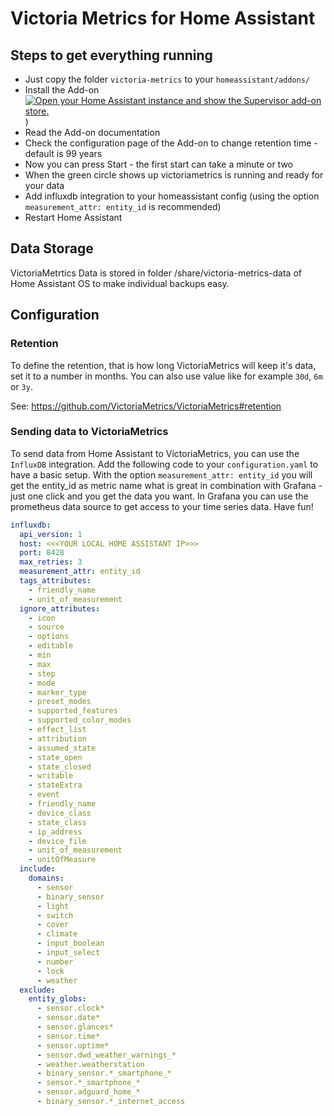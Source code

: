 # Victoria Metrics for Home Assistant


## Steps to get everything running
* Just copy the folder `victoria-metrics` to your `homeassistant/addons/`
* Install the Add-on [![Open your Home Assistant instance and show the Supervisor add-on store.](https://my.home-assistant.io/badges/supervisor_store.svg)](https://my.home-assistant.io/redirect/supervisor_store/))
* Read the Add-on documentation
* Check the configuration page of the Add-on to change retention time - default is 99 years
* Now you can press Start - the first start can take a minute or two
* When the green circle shows up victoriametrics is running and ready for your data
* Add influxdb integration to your homeassistant config (using the option `measurement_attr: entity_id` is recommended)
* Restart Home Assistant


## Data Storage
VictoriaMetrtics Data is stored in folder /share/victoria-metrics-data of Home Assistant OS to make individual backups easy.


## Configuration

### Retention
To define the retention, that is how long VictoriaMetrics will keep it's data, set it to a number in months. You can also use value like for example `30d`, `6m` or `3y`.

See: https://github.com/VictoriaMetrics/VictoriaMetrics#retention


### Sending data to VictoriaMetrics
To send data from Home Assistant to VictoriaMetrics, you can use the `InfluxDB` integration. 
Add the following code to your `configuration.yaml` to have a basic setup.
With the option `measurement_attr: entity_id` you will get the entity_id as metric name what is great in combination with Grafana - just one click and you get the data you want. In Grafana you can use the prometheus data source to get access to your time series data. Have fun!

```yml
influxdb:
  api_version: 1
  host: <<<YOUR LOCAL HOME ASSISTANT IP>>>
  port: 8428
  max_retries: 3
  measurement_attr: entity_id
  tags_attributes:
    - friendly_name
    - unit_of_measurement
  ignore_attributes:
    - icon
    - source
    - options
    - editable
    - min
    - max
    - step
    - mode
    - marker_type
    - preset_modes
    - supported_features
    - supported_color_modes
    - effect_list
    - attribution
    - assumed_state
    - state_open
    - state_closed
    - writable
    - stateExtra
    - event
    - friendly_name
    - device_class
    - state_class
    - ip_address
    - device_file
    - unit_of_measurement
    - unitOfMeasure
  include:
    domains:
      - sensor
      - binary_sensor
      - light
      - switch
      - cover
      - climate
      - input_boolean
      - input_select
      - number
      - lock
      - weather
  exclude:
    entity_globs:
      - sensor.clock*
      - sensor.date*
      - sensor.glances*
      - sensor.time*
      - sensor.uptime*
      - sensor.dwd_weather_warnings_*
      - weather.weatherstation
      - binary_sensor.*_smartphone_*
      - sensor.*_smartphone_*
      - sensor.adguard_home_*
      - binary_sensor.*_internet_access
```

<!-- not availalbe yet
## Scraping data from HomeAssistant
To scrape data from HomeAssistant, you can use the `Prometheus` exporter. Add the following code to you `configuration.yaml`.

```yml
prometheus:
  namespace: hass
  component_config_glob:
    sensor.supply_temperature*:
      override_metric: temperature_celsius
    sensor.indoor_temperature:
      override_metric: temperature_celsius
  filter:
    include_domains:
      - sensor
      - binary_sensor
      - light
      - switch
      - cover
      - climate
      - input_boolean
      - input_select
      - number
      - lock
      - weather
    exclude_entity_globs:
      - sensor.clock*
      - sensor.date*
      - sensor.glances*
      - sensor.time*
      - sensor.uptime*
      - sensor.dwd_weather_warnings_*
      - weather.weatherstation
      - binary_sensor.*_smartphone_*
      - sensor.*_smartphone_*
      - sensor.adguard_home_*
      - binary_sensor.*_internet_access
```

Finally check the `prometheus.yml` of this addon and adjust IP of your installation. 
Also make sure to create a long-living token as `bearer_token` for authentication.
-->
